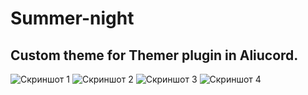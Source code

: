 # Summer-night
## Custom theme for Themer plugin in Aliucord. ##
![Скриншот 1](https://github.com/ivan-bashlak/Summer-night/blob/main/Screenshots/Screenshot%20(1).jpg)
![Скриншот 2](https://github.com/ivan-bashlak/Summer-night/blob/main/Screenshots/Screenshot%20(2).jpg)
![Скриншот 3](https://github.com/ivan-bashlak/Summer-night/blob/main/Screenshots/Screenshot%20(3).jpg)
![Скриншот 4](https://github.com/ivan-bashlak/Summer-night/blob/main/Screenshots/Screenshot%20(4).jpg)
